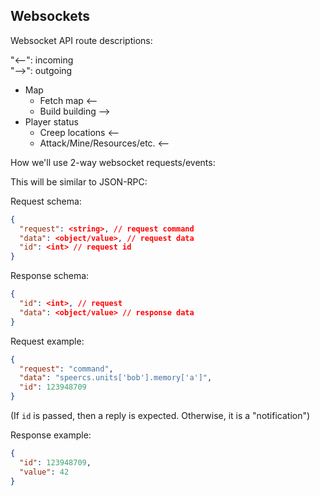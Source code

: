 
## Websockets

Websocket API route descriptions:

"<--": incoming  
"-->": outgoing

- Map
  - Fetch map <--
  - Build building -->
- Player status
  - Creep locations <--
  - Attack/Mine/Resources/etc. <--


How we'll use 2-way websocket requests/events:

This will be similar to JSON-RPC:

Request schema:

```json
{
  "request": <string>, // request command
  "data": <object/value>, // request data
  "id": <int> // request id
}
```

Response schema:

```json
{
  "id": <int>, // request
  "data": <object/value> // response data
}
```

Request example:

```json
{
  "request": "command",
  "data": "speercs.units['bob'].memory['a']",
  "id": 123948709
}
```

(If `id` is passed, then a reply is expected. Otherwise, it is a "notification")

Response example:

```json
{
  "id": 123948709,
  "value": 42
}
```
